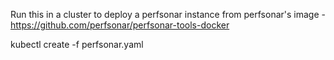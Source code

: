 Run this in a cluster to deploy a perfsonar instance from perfsonar's image - https://github.com/perfsonar/perfsonar-tools-docker

kubectl create -f perfsonar.yaml
